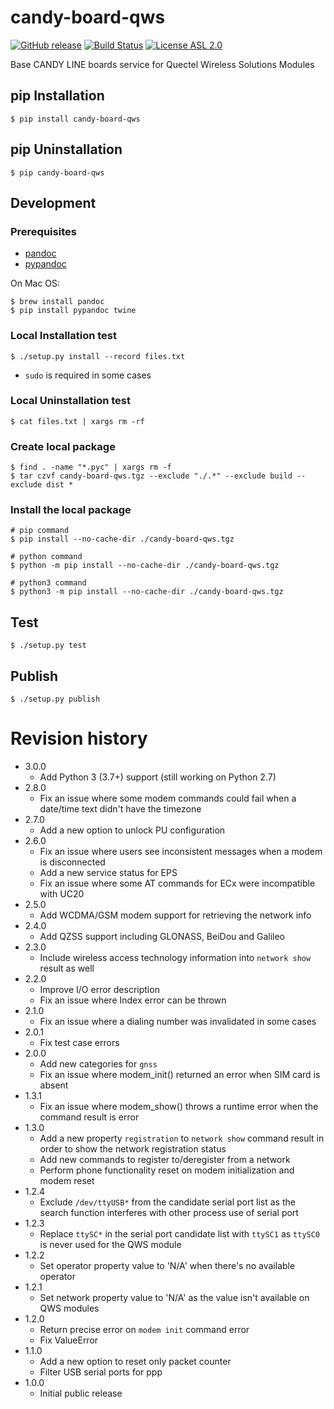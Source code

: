 # candy-board-qws

[![GitHub release](https://img.shields.io/github/release/CANDY-LINE/candy-board-qws.svg)](https://github.com/CANDY-LINE/candy-board-qws/releases/latest)
[![Build Status](https://travis-ci.org/CANDY-LINE/candy-board-qws.svg?branch=master)](https://travis-ci.org/CANDY-LINE/candy-board-qws)
[![License ASL 2.0](https://img.shields.io/github/license/CANDY-LINE/candy-board-qws.svg)](https://opensource.org/licenses/Apache-2.0)

Base CANDY LINE boards service for Quectel Wireless Solutions Modules

## pip Installation

```
$ pip install candy-board-qws
```

## pip Uninstallation

```
$ pip candy-board-qws
```

## Development

### Prerequisites

 * [pandoc](http://pandoc.org)
 * [pypandoc](https://pypi.python.org/pypi/pypandoc/1.2.0)

On Mac OS:

```
$ brew install pandoc
$ pip install pypandoc twine
```

### Local Installation test

```
$ ./setup.py install --record files.txt
```

 * `sudo` is required in some cases

### Local Uninstallation test

```
$ cat files.txt | xargs rm -rf
```

### Create local package

```
$ find . -name "*.pyc" | xargs rm -f
$ tar czvf candy-board-qws.tgz --exclude "./.*" --exclude build --exclude dist *
```

### Install the local package

```
# pip command
$ pip install --no-cache-dir ./candy-board-qws.tgz

# python command
$ python -m pip install --no-cache-dir ./candy-board-qws.tgz

# python3 command
$ python3 -m pip install --no-cache-dir ./candy-board-qws.tgz
```

## Test

```
$ ./setup.py test
```

## Publish

```
$ ./setup.py publish
```

# Revision history
* 3.0.0
    - Add Python 3 (3.7+) support (still working on Python 2.7)
* 2.8.0
    - Fix an issue where some modem commands could fail when a date/time text didn't have the timezone
* 2.7.0
    - Add a new option to unlock PU configuration
* 2.6.0
    - Fix an issue where users see inconsistent messages when a modem is disconnected
    - Add a new service status for EPS
    - Fix an issue where some AT commands for ECx were incompatible with UC20
* 2.5.0
    - Add WCDMA/GSM modem support for retrieving the network info
* 2.4.0
    - Add QZSS support including GLONASS, BeiDou and Galileo
* 2.3.0
    - Include wireless access technology information into `network show` result as well
* 2.2.0
    - Improve I/O error description
    - Fix an issue where Index error can be thrown
* 2.1.0
    - Fix an issue where a dialing number was invalidated in some cases
* 2.0.1
    - Fix test case errors
* 2.0.0
    - Add new categories for `gnss`
    - Fix an issue where modem_init() returned an error when SIM card is absent
* 1.3.1
    - Fix an issue where modem_show() throws a runtime error when the command result is error
* 1.3.0
    - Add a new property `registration` to `network show` command result in order to show the network registration status
    - Add new commands to register to/deregister from a network
    - Perform phone functionality reset on modem initialization and modem reset
* 1.2.4
    - Exclude `/dev/ttyUSB*` from the candidate serial port list as the search function interferes with other process use of serial port
* 1.2.3
    - Replace `ttySC*` in the serial port candidate list with `ttySC1` as `ttySC0` is never used for the QWS module
* 1.2.2
    - Set operator property value to 'N/A' when there's no available operator
* 1.2.1
    - Set network property value to 'N/A' as the value isn't available on QWS modules
* 1.2.0
    - Return precise error on `modem init` command error
    - Fix ValueError
* 1.1.0
    - Add a new option to reset only packet counter
    - Filter USB serial ports for ppp
* 1.0.0
    - Initial public release
